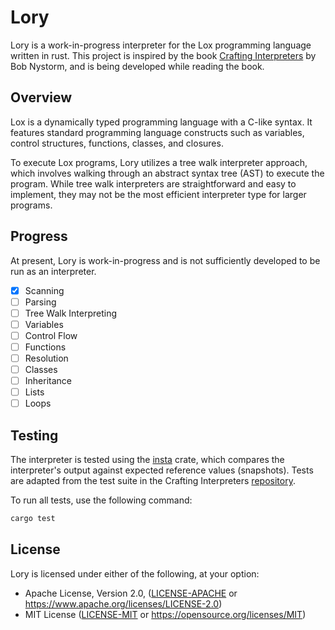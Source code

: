 # Lory

Lory is a work-in-progress interpreter for the Lox programming language written in rust. This project is inspired by the book [Crafting Interpreters][book] by Bob Nystorm, and is being developed while reading the book.

[book]: https://craftinginterpreters.com

## Overview
Lox is a dynamically typed programming language with a C-like syntax. It features standard programming language constructs such as variables, control structures, functions, classes, and closures.

To execute Lox programs, Lory utilizes a tree walk interpreter approach, which involves walking through an abstract syntax tree (AST) to execute the program. While tree walk interpreters are straightforward and easy to implement, they may not be the most efficient interpreter type for larger programs.

## Progress
At present, Lory is work-in-progress and is not sufficiently developed to be run as an interpreter.

- [x] Scanning
- [ ] Parsing
- [ ] Tree Walk Interpreting
- [ ] Variables
- [ ] Control Flow
- [ ] Functions
- [ ] Resolution
- [ ] Classes
- [ ] Inheritance
- [ ] Lists
- [ ] Loops

## Testing
The interpreter is tested using the [insta][insta] crate, which compares the interpreter's output against expected reference values (snapshots). Tests are adapted from the test suite in the Crafting Interpreters [repository][cirepo].

To run all tests, use the following command:
```bash
cargo test
```
[insta]: https://crates.io/crates/insta
[cirepo]: https://github.com/munificent/craftinginterpreters

## License
Lory is licensed under either of the following, at your option:

 * Apache License, Version 2.0, ([LICENSE-APACHE](LICENSE-APACHE) or https://www.apache.org/licenses/LICENSE-2.0)
 * MIT License ([LICENSE-MIT](LICENSE-MIT) or https://opensource.org/licenses/MIT)